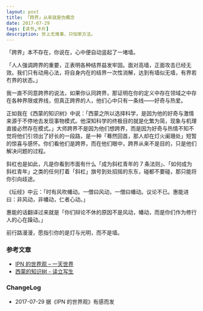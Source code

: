 ```yaml
---
layout: post
title: 「跨界」从来就是伪概念
date: 2017-07-29
tags: [读书,卡片]
description: 世上无难事，只怕笨方法。
---
```


「跨界」本不存在，你说在，心中便自动竖起了一堵墙。

「人人强调跨界的重要，正表明各种结界益发牢固。面对高墙，正面攻击已经无效。我们只有动用心法，将自身内在的结界一次性消解，达到有墙似无墙，有界若冇界的状态。」

我一直不同意跨界的说法，如果你认同跨界，那证明在你的定义中存在领域之中存在各种界限或界线，但真正跨界的人，他们心中只有一条线——好奇与热爱。

正如我在《西蒙的知识树》中说：「西蒙之所以选择科学，是因为他的好奇与激情来源于不停地去发现事物模式。他深知科学的终极目的就是化繁为简，现象与机理直接必然存在模式。」大师跨界不是因为他们想跨界，而是因为好奇与热情不知不觉将他们引领出了好长的一段路，是一种「蓦然回首，那人却在灯火阑珊处」短暂的惊喜与感怀。你们看他们是跨界，而在他们眼中，跨界从来不是目的，只是他们解决问题的过程。

斜杠也是如此，凡是你看到市面有什么「成为斜杠青年的 7 条法则」、「如何成为斜杠青年」之类的任何打着「斜杠」旗号到处招摇的东东，碰都不要碰，那只能将你引向歧途。

《坛经》中云：「时有风吹幡动。一僧曰风动，一僧曰幡动。议论不已。惠能进曰：非风动，非幡动，仁者心动。」

惠能的话翻译过来就是「你们辩论不休的原因不是风动，幡动，而是你们作为修行人的心在躁动。」

前行路漫漫，愿指引你的是灯与光明，而不是墙。

### 参考文章

* [IPN 的世界观 – 一天世界](https://blog.yitianshijie.net/2017/07/27/what-ipn-is-about/)
* [西蒙的知识树 - 读立写生](http://www.cnfeat.com/blog/2017/01/05/SimonKnowlegeTree/#树之种子内在动机)


### ChangeLog

* 2017-07-29 据《IPN 的世界观》有感而发